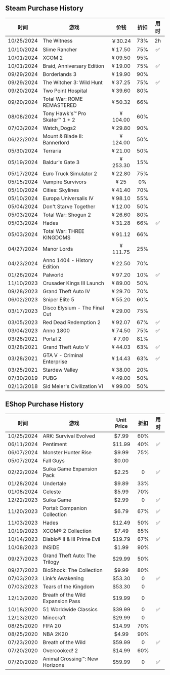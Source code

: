## Steam Purchase History

| 时间      | 游戏                                     | 价钱           |  折扣 | 用时| 
|-----------|-----------------------------------------|:---------------:|:-----:|:-----:|
| 10/25/2024 | The Witness                             | ￥30.24         |  73%  |  2h   |
| 10/10/2024 | Slime Rancher                           | ¥ 17.50	     |  75%  |   ✅   |
| 10/01/2024 | XCOM 2                                  | ¥ 09.50	     |  95%  |      |
| 10/01/2024 | Braid, Anniversary Edition              | ¥ 19.00	     |  75%  |   ✅   |
| 09/29/2024 | Borderlands 3                           | ¥ 19.90	     |  90%  |      |
| 09/29/2024 | The Witcher 3: Wild Hunt                | ¥ 37.25	     |  75%  |   ✅   |
| 09/20/2024 | Two Point Hospital                      | ¥ 39.60	     |  80%  |      |
| 09/20/2024 | Total War: ROME REMASTERED              | ¥ 50.32	     |  66%  |      |
| 08/08/2024 | Tony Hawk's™ Pro Skater™ 1 + 2          | ¥ 104.00	     |  60%  |      |
| 07/03/2024 | Watch_Dogs2                             | ¥ 29.80	     |  90%  |      |
| 06/22/2024 | Mount & Blade II: Bannerlord            | ¥ 124.00     |  50%  |      |
| 05/30/2024 | Terraria                                | ¥ 21.00	     |  50%  |      |
| 05/19/2024 | Baldur's Gate 3                         | ¥ 253.30     |  15%  |      |
| 05/17/2024 | Euro Truck Simulator 2                  | ¥ 22.80	     |  75%  |      |
| 05/15/2024 | Vampire Survivors                       | ¥ 25	     |  0%  |      |
| 05/10/2024 | Cities: Skylines                        | ¥ 41.40	     |  70%  |      |
| 05/10/2024 | Europa Universalis IV                   | ¥ 98.10	     |  55%  |      |
| 05/04/2024 | Don't Starve Together                   | ¥ 12.00	     |  50%  |      |
| 05/03/2024 | Total War: Shogun 2                     | ¥ 26.60	     |  80%  |      |
| 05/03/2024 | Hades                                   | ¥ 31.28     |  66%  |  ✅    |
| 05/03/2024 | Total War: THREE KINGDOMS               |¥ 91.12     |  66%  |      |
| 04/27/2024 | Manor Lords                             | ¥ 111.75     |  25%  |      |
| 04/23/2024 | Anno 1404 - History Edition            | ¥ 22.50	     |  70%  |     |
| 01/26/2024 | Palworld            | ¥ 97.20	     |  10%  |   ✅   |
| 11/10/2023 | Crusader Kings III Launch            | ¥ 89.00	     |  50%  |      |
| 09/28/2023 | Grand Theft Auto IV                      | ¥ 29.70	     |  70%  |      |
| 06/02/2023 | Sniper Elite 5                            | ¥ 55.20	     |  60%  |      |
| 03/17/2023 | Disco Elysium - The Final Cut            | ¥ 29.00	     |  75%  |      |
| 03/05/2023 | Red Dead Redemption 2                    | ¥ 92.07	     |  67%  |   ✅   |
| 03/04/2023 | Anno 1800                               | ¥ 74.50	     |  75%  |    ✅  |
| 03/28/2021 | Portal 2            | ¥ 7.00     |  81%  |      |
| 03/28/2021 | Grand Theft Auto V            | ¥ 44.03     |  63%  |   ✅   |
| 03/28/2021 | GTA V - Criminal Enterprise            | ¥ 14.43     |  63%  | ✅     |
| 03/25/2021 | Stardew Valley            | ¥ 38.00    |  20%  |      |
| 07/30/2019 | PUBG              | ¥ 49.00	     |  50%  |      |
| 02/13/2018 | Sid Meier's Civilization VI             | ¥ 99.00	     |  50%  |      |

## EShop Purchase History

| 时间      | 游戏                                     | Unit Price           |  折扣 | 用时| 
|-----------|-----------------------------------------|:---------------:|:-----:|:-----:|
| 10/25/2024 | ARK: Survival Evolved                      | $7.99        |  60%  |   |
| 06/11/2024 | Pentiment                                    | $11.99         | 40%   |  ✅     |
| 06/07/2024 | Monster Hunter Rise                         | $9.99        |  75%  |   |
| 05/07/2024 | Fall Guys                                   | $0.00         |    |   |
| 02/22/2024 | Suika Game Expansion Pack                   | $2.25       |  0  |  ✅ |
| 01/28/2024 | Undertale                                    | $9.89         |  33% |   |
| 01/08/2024 | Celeste                                      | $5.99        |  70%  |   |
| 12/22/2023 | Suika Game                                   | $2.99        |  0  | ✅  |
| 11/20/2023 | Portal: Companion Collection                 | $6.79         |  67%  |  ✅ |
| 11/03/2023 | Hades                                        | $12.49        |  50%  | ✅  |
| 10/19/2023 | XCOM® 2 Collection                            | $7.49        |  85%  |   |
| 10/14/2023 | Diablo® II & III Prime Evil                 | $19.79       |  67% | ✅  |
| 10/08/2023 | INSIDE                                        | $1.99       |   90% |   |
| 09/27/2023 | Grand Theft Auto: The Trilogy                 | $29.99        |  50%  |   |
| 09/27/2023 | BioShock: The Collection                      | $9.99       | 80%   |   |
| 07/03/2023 | Link’s Awakening        | $53.30        | 0   | ✅  |
| 07/03/2023 | Tears of the Kingdom    | $53.30        | 0  |   |
| 12/13/2020 | Breath of the Wild Expansion Pass    | $19.99       | 0   |   |
| 10/18/2020 | 51 Worldwide Classics    | $39.99      |  0  | ✅  |
| 12/13/2020 | Minecraft    | $29.99       | 0   |   |
| 08/25/2020 | FIFA 20    | $14.99       |  70%  |   |
| 08/25/2020 | NBA 2K20    | $4.99      |  90%  |   |
| 07/23/2020 | Breath of the Wild    | $59.99       |  0  | ✅  |
| 07/20/2020 | Overcooked! 2    | $14.99       |  60%  |   |
| 07/20/2020 | Animal Crossing™: New Horizons    | $59.99       |  0  |  ✅ |
